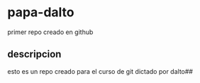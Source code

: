 # papa-dalto
primer repo creado en github
## descripcion
esto es un repo creado para el curso de git dictado por dalto##
